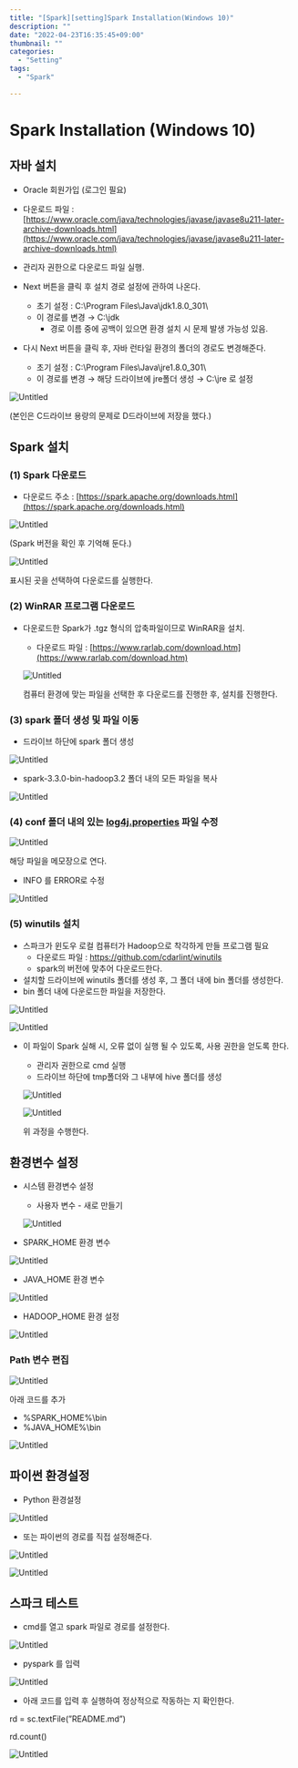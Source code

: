 ```yaml
---
title: "[Spark][setting]Spark Installation(Windows 10)"
description: ""
date: "2022-04-23T16:35:45+09:00"
thumbnail: ""
categories:
  - "Setting"
tags:
  - "Spark"

---
```

# Spark Installation (Windows 10)

## 자바 설치

- Oracle 회원가입 (로그인 필요)
- 다운로드 파일 : [https://www.oracle.com/java/technologies/javase/javase8u211-later-archive-downloads.html](https://www.oracle.com/java/technologies/javase/javase8u211-later-archive-downloads.html)

- 관리자 권한으로 다운로드 파일 실행.
- Next 버튼을 클릭 후 설치 경로 설정에 관하여 나온다.
    - 초기 설정 : C:\Program Files\Java\jdk1.8.0_301\
    - 이 경로를 변경 → C:\jdk
        - 경로 이름 중에 공백이 있으면 환경 설치 시 문제 발생 가능성 있음.
- 다시 Next 버튼을 클릭 후, 자바 런타일 환경의 폴더의 경로도 변경해준다.
    - 초기 설정 :  C:\Program Files\Java\jre1.8.0_301\
    - 이 경로를 변경 → 해당 드라이브에 jre폴더 생성 → C:\jre 로 설정

![Untitled](/setting_images/spark_installation_windows_10/Untitled.png)

(본인은 C드라이브 용량의 문제로 D드라이브에 저장을 했다.)

## Spark 설치

### (1) Spark 다운로드

- 다운로드 주소 : [https://spark.apache.org/downloads.html](https://spark.apache.org/downloads.html)

![Untitled](/setting_images/spark_installation_windows_10/Untitled_1.png)

(Spark 버전을 확인 후 기억해 둔다.)

![Untitled](/setting_images/spark_installation_windows_10/Untitled_2.png)

표시된 곳을 선택하여 다운로드를 실행한다. 

### (2) WinRAR 프로그램 다운로드

- 다운로드한 Spark가 .tgz 형식의 압축파일이므로 WinRAR을 설치.
    - 다운로드 파일 :  [https://www.rarlab.com/download.htm](https://www.rarlab.com/download.htm)
    
    ![Untitled](/setting_images/spark_installation_windows_10/Untitled_3.png)
    
    컴퓨터 환경에 맞는 파일을 선택한 후 다운로드를 진행한 후, 설치를 진행한다.
    

### (3) spark 폴더 생성 및 파일 이동

- 드라이브 하단에 spark 폴더 생성

![Untitled](/setting_images/spark_installation_windows_10/Untitled_4.png)

- spark-3.3.0-bin-hadoop3.2 폴더 내의 모든 파일을 복사

![Untitled](/setting_images/spark_installation_windows_10/Untitled_5.png)

### (4) conf 폴더 내의 있는 [log4j.properties](http://log4j.properties) 파일 수정

![Untitled](/setting_images/spark_installation_windows_10/Untitled_6.png)

해당 파일을 메모장으로 연다. 

- INFO 를 ERROR로 수정

![Untitled](/setting_images/spark_installation_windows_10/Untitled_7.png)

### (5) winutils 설치

- 스파크가 윈도우 로컬 컴퓨터가 Hadoop으로 착각하게 만들 프로그램 필요
    - 다운로드 파일 : https://github.com/cdarlint/winutils
    - spark의 버전에 맞추어 다운로드한다.
- 설치할 드라이브에 winutils 폴더를 생성 후, 그 폴더 내에 bin 폴더를 생성한다.
- bin 폴더 내에 다운로드한 파일을 저장한다.

![Untitled](/setting_images/spark_installation_windows_10/Untitled_8.png)

![Untitled](/setting_images/spark_installation_windows_10/Untitled_9.png)

- 이 파일이 Spark 실해 시, 오류 없이 실행 될 수 있도록, 사용 권한을 얻도록 한다.
    - 관리자 권한으로  cmd 실행
    - 드라이브 하단에 tmp폴더와 그 내부에 hive 폴더를 생성
    
    ![Untitled](/setting_images/spark_installation_windows_10/Untitled_10.png)
    
    ![Untitled](/setting_images/spark_installation_windows_10/Untitled_11.png)
    
    위 과정을 수행한다.
    

## 환경변수 설정

- 시스템 환경변수 설정
    - 사용자 변수 - 새로 만들기
    
    ![Untitled](/setting_images/spark_installation_windows_10/Untitled_12.png)
    

- SPARK_HOME 환경 변수

![Untitled](/setting_images/spark_installation_windows_10/Untitled_13.png)

- JAVA_HOME 환경 변수

![Untitled](/setting_images/spark_installation_windows_10/Untitled_14.png)

- HADOOP_HOME 환경 설정

![Untitled](/setting_images/spark_installation_windows_10/Untitled_15.png)

### Path 변수 편집

![Untitled](/setting_images/spark_installation_windows_10/Untitled_16.png)

아래 코드를 추가

- %SPARK_HOME%\bin
- %JAVA_HOME%\bin

![Untitled](/setting_images/spark_installation_windows_10/Untitled_17.png)

## 파이썬 환경설정

- Python 환경설정

![Untitled](/setting_images/spark_installation_windows_10/Untitled_18.png)

- 또는 파이썬의 경로를 직접 설정해준다.

![Untitled](/setting_images/spark_installation_windows_10/Untitled_19.png)

![Untitled](/setting_images/spark_installation_windows_10/Untitled_20.png)

## 스파크 테스트

- cmd를 열고 spark 파일로 경로를 설정한다.

![Untitled](/setting_images/spark_installation_windows_10/Untitled_21.png)

- pyspark 를 입력

![Untitled](/setting_images/spark_installation_windows_10/Untitled_22.png)

- 아래 코드를 입력 후 실행하여 정상적으로 작동하는 지 확인한다.

rd = sc.textFile(”README.md”)

rd.count()

![Untitled](/setting_images/spark_installation_windows_10/Untitled_23.png)